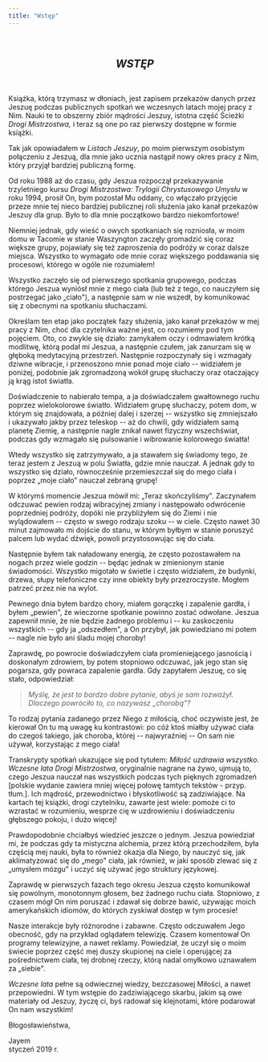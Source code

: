 ```yaml
---
title: "Wstęp"
---
```

&nbsp;
<div markdown="1" align="center">

## *WSTĘP*
&nbsp;
</div>

Książka, którą trzymasz w dłoniach, jest zapisem przekazów danych przez Jeszuę podczas publicznych spotkań we wczesnych latach mojej pracy z Nim. Nauki te to obszerny zbiór mądrości Jeszuy, istotna część Ścieżki *Drogi Mistrzostwa,* i teraz są one po raz pierwszy dostępne w formie książki.

Tak jak opowiadałem w *Listach Jeszuy*, po moim pierwszym osobistym połączeniu z Jeszuą, dla mnie jako ucznia nastąpił nowy okres pracy z Nim, który przyjął bardziej publiczną formę.

Od roku 1988 aż do czasu, gdy Jeszua rozpoczął przekazywanie trzyletniego kursu *Drogi Mistrzostwa: Trylogii Chrystusowego Umysłu* w roku 1994, prosił On, bym pozostał Mu oddany, co włączało przyjęcie przeze mnie tej nieco bardziej publicznej roli służenia jako kanał przekazów Jeszuy dla grup. Było to dla mnie początkowo bardzo niekomfortowe!

Niemniej jednak, gdy wieść o owych spotkaniach się rozniosła, w moim domu w Tacomie w stanie Waszyngton zaczęły gromadzić się coraz większe grupy, pojawiały się też zaproszenia do podróży w coraz dalsze miejsca. Wszystko to wymagało ode mnie coraz większego poddawania się procesowi, którego w ogóle nie rozumiałem!

Wszystko zaczęło się od pierwszego spotkania grupowego, podczas którego Jeszua wyniósł mnie z mego ciała (lub też z tego, co nauczyłem się postrzegać jako „ciało"), a następnie sam w nie wszedł, by komunikować się z obecnymi na spotkaniu słuchaczami.

Określam ten etap jako początek fazy służenia, jako kanał przekazów w mej pracy z Nim, choć dla czytelnika ważne jest, co rozumiemy pod tym pojęciem. Oto, co zwykle się działo: zamykałem oczy i odmawiałem krótką modlitwę, którą podał mi Jeszua, a następnie czułem, jak zanurzam się w głęboką medytacyjną przestrzeń. Następnie rozpoczynały się i wzmagały dziwne wibracje, i przenoszono mnie ponad moje ciało -- widziałem je poniżej, podobnie jak zgromadzoną wokół grupę słuchaczy oraz otaczający ją krąg istot światła.

Doświadczenie to nabierało  tempa, a ja doświadczałem gwałtownego ruchu poprzez wielokolorowe światło. Widziałem grupę słuchaczy, potem dom, w którym się znajdowała, a później dalej i szerzej -- wszystko się zmniejszało i ukazywało jakby przez teleskop -- aż do chwili, gdy widziałem samą planetę Ziemię, a następnie nagle znikał nawet fizyczny wszechświat, podczas gdy wzmagało się pulsowanie i wibrowanie kolorowego światła!

Wtedy wszystko się zatrzymywało, a ja stawałem się świadomy tego, że teraz jestem z Jeszuą w polu Światła, gdzie mnie nauczał. A jednak gdy to wszystko się działo, równocześnie przemieszczał się do mego ciała i poprzez „moje ciało" nauczał zebraną grupę!

W którymś momencie Jeszua mówił mi: „Teraz skończyliśmy". Zaczynałem odczuwać pewien rodzaj wibracyjnej zmiany i następowało odwrócenie poprzedniej podróży, dopóki nie przybliżyłem się do Ziemi i nie wylądowałem -- często w swego rodzaju szoku -- w ciele. Często nawet 30 minut zajmowało mi dojście do stanu, w którym byłbym w stanie poruszyć palcem lub wydać dźwięk, powoli przystosowując się do ciała.

Następnie byłem tak naładowany energią, że często pozostawałem na nogach przez wiele godzin -- będąc jednak w zmienionym stanie świadomości. Wszystko migotało w świetle i często widziałem, że budynki, drzewa, słupy telefoniczne czy inne obiekty były przezroczyste. Mogłem patrzeć przez nie na wylot.

Pewnego dnia byłem bardzo chory, miałem gorączkę i zapalenie gardła, i byłem „pewien", że wieczorne spotkanie powinno zostać odwołane. Jeszua zapewnił mnie, że nie będzie żadnego problemu i -- ku zaskoczeniu wszystkich -- gdy ja „odszedłem", a On przybył, jak powiedziano mi potem -- nagle nie było ani śladu mojej choroby!

Zaprawdę, po powrocie doświadczyłem ciała promieniejącego jasnością i doskonałym zdrowiem, by potem stopniowo odczuwać, jak jego stan się pogarsza, gdy powraca zapalenie gardła. Gdy zapytałem Jeszuę, co się stało, odpowiedział:

>*Myślę, że jest to bardzo dobre pytanie, abyś je sam rozważył. Dlaczego powróciło to, co nazywasz „chorobą"?*

To rodzaj pytania zadanego przez Niego z miłością, choć oczywiste jest, że kierował On tu mą uwagę ku kontrastowi: po cóż ktoś miałby używać ciała do czegoś takiego, jak choroba, której -- najwyraźniej -- On sam nie używał, korzystając z mego ciała!

Transkrypty spotkań  ukazujące się pod tytułem: *Miłość uzdrawia wszystko. Wczesne lata Drogi Mistrzostwa*, oryginalnie nagrane na żywo, ujmują to, czego Jeszua nauczał nas wszystkich podczas tych pięknych zgromadzeń [polskie wydanie zawiera mniej więcej połowę tamtych tekstów - przyp. tłum.]. Ich mądrość, przewodnictwo i błyskotliwość są zadziwiające. Na kartach tej książki, drogi czytelniku, zawarte jest wiele: pomoże ci to wzrastać w rozumieniu, wesprze cię w uzdrowieniu i doświadczeniu głębszego pokoju, i dużo więcej!

Prawdopodobnie chciałbyś wiedzieć jeszcze o jednym. Jeszua powiedział mi, że podczas gdy ta mistyczna alchemia, przez którą przechodziłem, była częścią mej nauki, była to również okazja dla Niego, by nauczyć się, jak aklimatyzować się do „mego" ciała, jak również, w jaki sposób zlewać się z „umysłem mózgu" i uczyć się używać jego struktury językowej.

Zaprawdę w pierwszych fazach tego okresu Jeszua często komunikował się powolnym, monotonnym głosem, bez żadnego ruchu ciała. Stopniowo, z czasem mógł On nim poruszać i zdawał się dobrze bawić, używając moich amerykańskich idiomów, do których zyskiwał dostęp w tym procesie!

Nasze interakcje były różnorodne i zabawne. Często odczuwałem Jego obecność, gdy na przykład oglądałem telewizję. Czasem komentował On programy telewizyjne, a nawet reklamy. Powiedział, że uczył się o moim świecie poprzez część mej duszy skupionej na ciele i operującej za pośrednictwem ciała, tej drobnej rzeczy, którą nadal omyłkowo uznawałem za „siebie".

*Wczesne lata* pełne są odwiecznej wiedzy, bezczasowej Miłości, a nawet przepowiedni. W tym wstępie do zadziwiającego skarbu, jakim są owe materiały od Jeszuy, życzę ci, byś radował się klejnotami, które podarował On nam wszystkim!

Błogosławieństwa,

Jayem<br>
styczeń 2019 r.
&nbsp;
